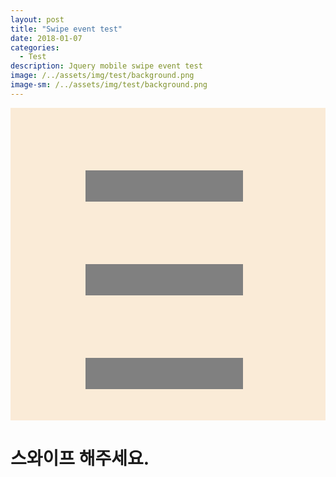 ```yaml
---
layout: post
title: "Swipe event test"
date: 2018-01-07
categories:
  - Test
description: Jquery mobile swipe event test
image: /../assets/img/test/background.png
image-sm: /../assets/img/test/background.png
---
```


<script src="https://code.jquery.com/jquery-3.2.1.min.js"></script>
<script src="https://code.jquery.com/mobile/1.5.0-alpha.1/jquery.mobile-1.5.0-alpha.1.min.js"></script>
<script>
var arr = [
	'btn1',
	'btn2',
	'btn3'
];
var arrIdx = 0; 
	
$(document).ready(function(){
	$( "#background" ).on( "swipeleft", function(){
		console.log('왼쪽 감소');
			if(arrIdx > 0)
				--arrIdx; 
		colorChange(arr[arrIdx]);
	});
			
	$( "#background" ).on( "swiperight", function(){
		console.log('오른쪽 증가');
		if(arr.length-1 > arrIdx)
			++arrIdx; 
		colorChange(arr[arrIdx]);	
	});
});
		
	function colorChange(id){
		$('.btn').css('background-color', 'gray');
		$('#'+id).css('background-color', 'red');
	}
</script>
<style>
	#background{
		width: 100%;
		height: 500px;
		background-color: antiquewhite;
	}

	.btn{
		width: 50%;
		height: 50px;
		background-color: gray;
		position: relative;
		left: 120px;
	}

	#btn1{
		top: 100px;
	}

	#btn2{
		top: 200px;
	}

	#btn3{
		top: 300px;
	}
</style>

<div id="background">
	<div id="btn1" class="btn"></div>
	<div id="btn2" class="btn"></div>
	<div id="btn3" class="btn"></div>
</div>

<h1 id="result">스와이프 해주세요.</h1>
